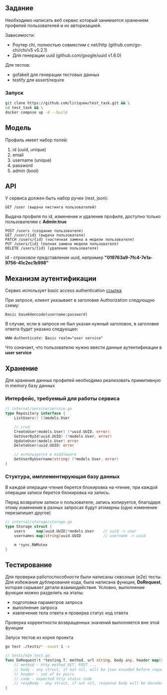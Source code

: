 ## Задание
Необходимо написать веб сервис который занимается хранением профилей пользователей и их авторизацией.

Зависимости:
  - Роутер chi, полностью совместим с net/http (github.com/go-chi/chi/v5 v5.2.1)
  - Для генерации uuid (github.com/google/uuid v1.6.0)

Для тестов:
  - gofakeit для генерации тестовых данных
  - testify для assert/require

### Запуск

```bash
git clone https://github.com/liriquew/test_task.git && \
cd test_task && \
docker compose up -d --build
```

## Модель
Профиль имеет набор полей:
1. id (uuid, unique)
2. email
3. username (unique)
4. password
5. admin (bool)

## API
У сервиса должeн быть набор ручек (rest, json):
```
GET /user (выдача листинга пользователей)
```

Выдача профиля по id, изменение и удаление профиля, доступно только пользователям с **Admin:true**
```
POST /users (создание пользователя)
GET /user/{id} (выдача пользователя)
PATCH /users/{id} (частичная замена в модели пользователя)
PUT /users/{id} (полная замена модели пользователя)
DELETE /users/{id} (удаление пользователя)
```
id - строковое представление uuid, например **"019763a9-7fc4-7e1a-9756-41c2ec1b998"**

## Механизм аутентификации
Сeрвис использует basic access authentication [ссылка](https://en.wikipedia.org/wiki/Basic_access_authentication)

При запросе, клиент указывает в заголовке Authorization следующую схему:
```
Basic base64encode(username:password)
```

В случае, если в запросе не был указан нужный заголовок, в заголовке ответа будет указано следующее:
```
WWW-Authenticate: Basic realm="user service"
```
Что означает, что пользователю нужно ввести данные аутентификации в **user service**

## Хранение
Для хранения данных профилей необходимо реализовать примитивную in memory базу данных

### Интерфейс, требуемый для работы сервиса

```go
// internal/service/service.go
type Repository interface {
	ListUsers() []models.User

	// crud
	CreateUser(models.User) (*uuid.UUID, error)
	GetUserById(uuid.UUID) (*models.User, error)
	UpdateUser(models.User) error
	DeleteUser(uuid.UUID) error

	// используется в middleware
	GetUserByUsername(string) (*models.User, error)
}
```

### Стуктура, имплементирующая базу данных

В каждой операции чтения берется блокировка на чтение, при каждой операции записи берется блокировка на запись.

Перед возвратом записи о пользователе, запись копируется, благодаря этому изменения в разных запросах будут атомарны (одно изменение перезапишет другое)
```go
// internal/storage/storage.go
type Storage struct {
	users     map[uuid.UUID]*models.User	// uuid -> user
	usernames map[string]uuid.UUID			// username -> uuid

	m *sync.RWMutex
}
```

## Тестирование
Для проверки работоспособности были написаны сквозные (e2e) тесты. Для избежания дублирования кода, была написана функция, **DoRequest**, которая скрывает детали взаимодействия. Условно, выполнение функции можно разделить на этапы:

- подготовка параметров запроса
- выполнение запроса
- извлечение тела ответа и проверка статус код ответа

Проверка корректности возвращенных значений выполняется вне этой функции

Запуск тестов из корня проекта
```bash
go test ./tests/* -count 1 -v
```

```go
// tests/e2e_test.go
func DoRequest(t *testing.T, method, url string, body any, header map[string]string, code int, respBody any) {
	// method - http method GET, POST ...
	// body - any struct, if not nil, will be json encoded before request
	// header - set of kv pairs
	// code - expected http status code
	// respBody - any struct, if not nil, response body will be decoded into it
}
```
